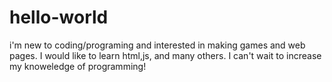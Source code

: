  # hello-world
 
 i'm new to coding/programing and interested in making games and web pages. I would like to learn html,js, and many others. I can't wait to increase my knoweledge of programming!

